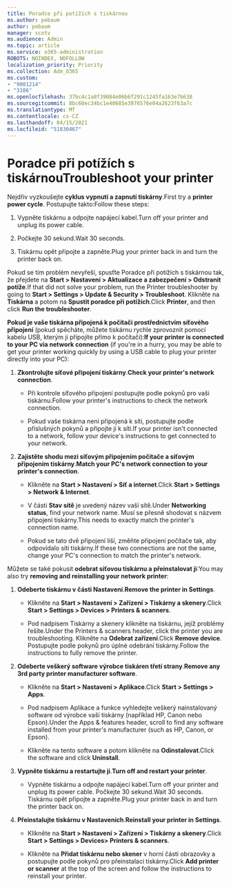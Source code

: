 ```yaml
---
title: Poradce při potížích s tiskárnou
ms.author: pebaum
author: pebaum
manager: scotv
ms.audience: Admin
ms.topic: article
ms.service: o365-administration
ROBOTS: NOINDEX, NOFOLLOW
localization_priority: Priority
ms.collection: Adm_O365
ms.custom:
- "9001214"
- "3186"
ms.openlocfilehash: 37bc4c1a8f39084e06b6f291c1245fa163e7b638
ms.sourcegitcommit: 8bc60ec34bc1e40685e3976576e04a2623f63a7c
ms.translationtype: MT
ms.contentlocale: cs-CZ
ms.lasthandoff: 04/15/2021
ms.locfileid: "51830467"
---
```

# <a name="troubleshoot-your-printer"></a><span data-ttu-id="7f84b-102">Poradce při potížích s tiskárnou</span><span class="sxs-lookup"><span data-stu-id="7f84b-102">Troubleshoot your printer</span></span>

<span data-ttu-id="7f84b-103">Nejdřív vyzkoušejte **cyklus vypnutí a zapnutí tiskárny**.</span><span class="sxs-lookup"><span data-stu-id="7f84b-103">First try a **printer power cycle**.</span></span> <span data-ttu-id="7f84b-104">Postupujte takto:</span><span class="sxs-lookup"><span data-stu-id="7f84b-104">Follow these steps:</span></span>

1. <span data-ttu-id="7f84b-105">Vypněte tiskárnu a odpojte napájecí kabel.</span><span class="sxs-lookup"><span data-stu-id="7f84b-105">Turn off your printer and unplug its power cable.</span></span>

2. <span data-ttu-id="7f84b-106">Počkejte 30 sekund.</span><span class="sxs-lookup"><span data-stu-id="7f84b-106">Wait 30 seconds.</span></span>

3. <span data-ttu-id="7f84b-107">Tiskárnu opět připojte a zapněte.</span><span class="sxs-lookup"><span data-stu-id="7f84b-107">Plug your printer back in and turn the printer back on.</span></span>

<span data-ttu-id="7f84b-108">Pokud se tím problém nevyřeší, spusťte Poradce při potížích s tiskárnou tak, že přejdete na **Start > Nastavení > Aktualizace a zabezpečení > Odstranit potíže**.</span><span class="sxs-lookup"><span data-stu-id="7f84b-108">If that did not solve your problem, run the Printer troubleshooter by going to **Start > Settings > Update & Security > Troubleshoot**.</span></span> <span data-ttu-id="7f84b-109">Klikněte na **Tiskárna** a potom na **Spustit poradce při potížích**.</span><span class="sxs-lookup"><span data-stu-id="7f84b-109">Click **Printer**, and then click **Run the troubleshooter**.</span></span>

<span data-ttu-id="7f84b-110">**Pokud je vaše tiskárna připojená k počítači prostřednictvím síťového připojení** (pokud spěcháte, můžete tiskárnu rychle zprovoznit pomocí kabelu USB, kterým ji připojíte přímo k počítači):</span><span class="sxs-lookup"><span data-stu-id="7f84b-110">**If your printer is connected to your PC via network connection** (if you're in a hurry, you may be able to get your printer working quickly by using a USB cable to plug your printer directly into your PC):</span></span>

1. <span data-ttu-id="7f84b-111">**Zkontrolujte síťové připojení tiskárny**.</span><span class="sxs-lookup"><span data-stu-id="7f84b-111">**Check your printer's network connection**.</span></span>
    
    - <span data-ttu-id="7f84b-112">Při kontrole síťového připojení postupujte podle pokynů pro vaši tiskárnu.</span><span class="sxs-lookup"><span data-stu-id="7f84b-112">Follow your printer's instructions to check the network connection.</span></span>

    - <span data-ttu-id="7f84b-113">Pokud vaše tiskárna není připojená k síti, postupujte podle příslušných pokynů a připojte ji k síti.</span><span class="sxs-lookup"><span data-stu-id="7f84b-113">If your printer isn't connected to a network, follow your device's instructions to get connected to your network.</span></span>

2. <span data-ttu-id="7f84b-114">**Zajistěte shodu mezi síťovým připojením počítače a síťovým připojením tiskárny**.</span><span class="sxs-lookup"><span data-stu-id="7f84b-114">**Match your PC's network connection to your printer's connection**.</span></span>

    - <span data-ttu-id="7f84b-115">Klikněte na **Start > Nastavení > Síť a internet**.</span><span class="sxs-lookup"><span data-stu-id="7f84b-115">Click **Start > Settings > Network & Internet**.</span></span>

    - <span data-ttu-id="7f84b-116">V části **Stav sítě** je uvedený název vaší sítě.</span><span class="sxs-lookup"><span data-stu-id="7f84b-116">Under **Networking status**, find your network name.</span></span> <span data-ttu-id="7f84b-117">Musí se přesně shodovat s názvem připojení tiskárny.</span><span class="sxs-lookup"><span data-stu-id="7f84b-117">This needs to exactly match the printer's connection name.</span></span>

    - <span data-ttu-id="7f84b-118">Pokud se tato dvě připojení liší, změňte připojení počítače tak, aby odpovídalo síti tiskárny.</span><span class="sxs-lookup"><span data-stu-id="7f84b-118">If these two connections are not the same, change your PC's connection to match the printer's network.</span></span>

<span data-ttu-id="7f84b-119">Můžete se také pokusit **odebrat síťovou tiskárnu a přeinstalovat ji**:</span><span class="sxs-lookup"><span data-stu-id="7f84b-119">You may also try **removing and reinstalling your network printer**:</span></span>

1. <span data-ttu-id="7f84b-120">**Odeberte tiskárnu v části Nastavení**.</span><span class="sxs-lookup"><span data-stu-id="7f84b-120">**Remove the printer in Settings**.</span></span>

    - <span data-ttu-id="7f84b-121">Klikněte na **Start > Nastavení > Zařízení > Tiskárny a skenery**.</span><span class="sxs-lookup"><span data-stu-id="7f84b-121">Click **Start > Settings > Devices > Printers & scanners**.</span></span>

    - <span data-ttu-id="7f84b-122">Pod nadpisem Tiskárny a skenery klikněte na tiskárnu, jejíž problémy řešíte.</span><span class="sxs-lookup"><span data-stu-id="7f84b-122">Under the Printers & scanners header, click the printer you are troubleshooting.</span></span> <span data-ttu-id="7f84b-123">Klikněte na **Odebrat zařízení**.</span><span class="sxs-lookup"><span data-stu-id="7f84b-123">Click **Remove device**.</span></span> <span data-ttu-id="7f84b-124">Postupujte podle pokynů pro úplné odebrání tiskárny.</span><span class="sxs-lookup"><span data-stu-id="7f84b-124">Follow the instructions to fully remove the printer.</span></span>

2. <span data-ttu-id="7f84b-125">**Odeberte veškerý software výrobce tiskáren třetí strany**.</span><span class="sxs-lookup"><span data-stu-id="7f84b-125">**Remove any 3rd party printer manufacturer software**.</span></span>

    - <span data-ttu-id="7f84b-126">Klikněte na **Start > Nastavení > Aplikace**.</span><span class="sxs-lookup"><span data-stu-id="7f84b-126">Click **Start > Settings > Apps**.</span></span>

    - <span data-ttu-id="7f84b-127">Pod nadpisem Aplikace a funkce vyhledejte veškerý nainstalovaný software od výrobce vaší tiskárny (například HP, Canon nebo Epson).</span><span class="sxs-lookup"><span data-stu-id="7f84b-127">Under the Apps & features header, scroll to find any software installed from your printer's manufacturer (such as HP, Canon, or Epson).</span></span>

    - <span data-ttu-id="7f84b-128">Klikněte na tento software a potom klikněte na **Odinstalovat**.</span><span class="sxs-lookup"><span data-stu-id="7f84b-128">Click the software and click **Uninstall**.</span></span>

3. <span data-ttu-id="7f84b-129">**Vypněte tiskárnu a restartujte ji**.</span><span class="sxs-lookup"><span data-stu-id="7f84b-129">**Turn off and restart your printer**.</span></span>

    - <span data-ttu-id="7f84b-130">Vypněte tiskárnu a odpojte napájecí kabel.</span><span class="sxs-lookup"><span data-stu-id="7f84b-130">Turn off your printer and unplug its power cable.</span></span> <span data-ttu-id="7f84b-131">Počkejte 30 sekund.</span><span class="sxs-lookup"><span data-stu-id="7f84b-131">Wait 30 seconds.</span></span> <span data-ttu-id="7f84b-132">Tiskárnu opět připojte a zapněte.</span><span class="sxs-lookup"><span data-stu-id="7f84b-132">Plug your printer back in and turn the printer back on.</span></span>

4. <span data-ttu-id="7f84b-133">**Přeinstalujte tiskárnu v Nastaveních**.</span><span class="sxs-lookup"><span data-stu-id="7f84b-133">**Reinstall your printer in Settings**.</span></span>

    - <span data-ttu-id="7f84b-134">Klikněte na **Start > Nastavení > Zařízení > Tiskárny a skenery**.</span><span class="sxs-lookup"><span data-stu-id="7f84b-134">Click **Start > Settings > Devices> Printers & scanners**.</span></span>
 
    - <span data-ttu-id="7f84b-135">Klikněte na **Přidat tiskárnu nebo skener** v horní části obrazovky a postupujte podle pokynů pro přeinstalaci tiskárny.</span><span class="sxs-lookup"><span data-stu-id="7f84b-135">Click **Add printer or scanner** at the top of the screen and follow the instructions to reinstall your printer.</span></span>
